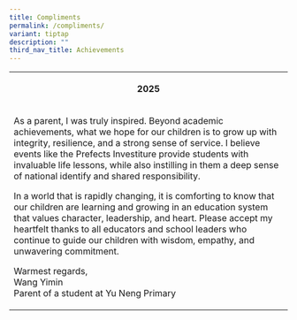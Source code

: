 ```yaml
---
title: Compliments
permalink: /compliments/
variant: tiptap
description: ""
third_nav_title: Achievements
---
```

<table style="minWidth: 50px">
<colgroup>
<col>
<col>
</colgroup>
<tbody>
<tr>
<th rowspan="1" colspan="2">
<p>2025</p>
</th>
</tr>
<tr>
<td rowspan="2" colspan="2">
<p>As a parent, I was truly inspired. Beyond academic achievements, what
we hope for our children is to grow up with integrity, resilience, and
a strong sense of service. I believe events like the Prefects Investiture
provide students with invaluable life lessons, while also instilling in
them a deep sense of national identify and shared responsibility.</p>
<p></p>
<p>In a world that is rapidly changing, it is comforting to know that our
children are learning and growing in an education system that values character,
leadership, and heart. Please accept my heartfelt thanks to all educators
and school leaders who continue to guide our children with wisdom, empathy,
and unwavering commitment.</p>
<p></p>
<p>Warmest regards,
<br>Wang Yimin
<br>Parent of a student at Yu Neng Primary</p>
<p></p>
</td>
</tr>
<tr></tr>
</tbody>
</table>
<p></p>